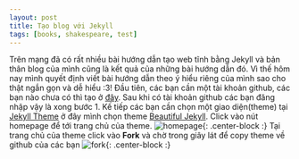 ```yaml
---
layout: post
title: Tạo blog với Jekyll
tags: [books, shakespeare, test]
---
```


Trên mạng đã có rất nhiều bài hướng dẫn tạo web tĩnh bằng Jekyll và bản thân blog của mình cũng là kết quả của những bài hướng dẫn đó. Vì thế hôm nay mình quyết định viết bài hướng dẫn theo ý hiểu riêng của mình sao cho thật ngắn gọn và dễ hiểu :3!
Đầu tiên, các bạn cần một tài khoản github, các bạn nào chưa có thì tạo ở [đây](https://github.com/join?source=header-home). Sau khi có tài khoản github các bạn đăng nhập vậy là xong bước 1.
Kế tiếp các bạn cần chọn một giao diện(theme) tại [Jekyll Theme](http://themes.jekyllrc.org) ở đây mình chọn theme [Beautiful Jekyll](https://github.com/daattali/beautiful-jekyll). Click vào nút homepage để tới trang chủ của theme.
![homepage](https://v1gviq.by.files.1drv.com/y4m-gIkm3djKVC9Liy2nu58hE2UTYDaj4nBEdikr4pAcgNoD46US1UFM5ki3hFsovnmaVjNKTFPSgr9n0T0I4J5Vlx0o5jOHHkMRnVZvOVa2aQiiJ9NK5ja5yXkZav3r1hEwJ0crnhqZayEWHfm9C37trR7gaAP2aDXnm-OaL0tlGstmvHyLe0cSAYZjhPr3mWzQqCigYiLHdYm6IwHDB13oA/homepage.jpg?){: .center-block :}
Tại trang chủ của theme click vào **Fork** và chờ trong giây lát để copy theme về github của các bạn
![fork](https://xvgviq.by.files.1drv.com/y4mM1s_x2CTYK1rBtmg4XUNRN5w5jV-WhZ1ZnHDbKJl5wxGOMm6RN3J_4WNR7H5WyZnnVO_17uZ688IEqrGbxCQ8p9UGEMOHJzN56hzlfX84PRd8lLn1ia44nIqUURQyea1RRG99AFwc0Jxx08dwJ-KO0-h8su7I2F8R4w1DSxAUNL0-wSlbrERFsmmlihy_S6Or0H4w5Y4wuRMm_EBWDfzag?width=1366&height=564&cropmode=none){: .center-block :}

